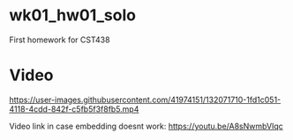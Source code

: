 # wk01_hw01_solo
First homework for CST438

# Video 


https://user-images.githubusercontent.com/41974151/132071710-1fd1c051-4118-4cdd-842f-c5fb5f3f8fb5.mp4


Video link in case embedding doesnt work: https://youtu.be/A8sNwmbVIqc
